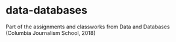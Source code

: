 # data-databases
Part of the assignments and classworks from Data and Databases (Columbia Journalism School, 2018)
